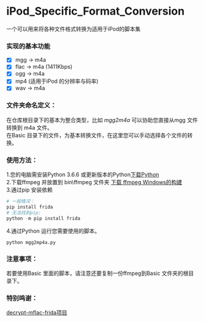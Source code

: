# iPod_Specific_Format_Conversion
一个可以用来将各种文件格式转换为适用于iPod的脚本集    

### 实现的基本功能   
- [x] mgg -> m4a
- [x] flac -> m4a (1411Kbps)
- [x] ogg -> m4a
- [x] mp4 (适用于iPod 的分辨率与码率)
- [x] wav -> m4a

### 文件夹命名定义：  
在仓库根目录下的基本为整合类型，比如 _mgg2m4a_  可以协助您直接从mgg 文件转换到 m4a 文件。   
在Basic 目录下的文件，为基本转换文件，在这里您可以手动选择各个文件的转换。




### 使用方法：  
1.您的电脑需安装Python 3.6.6 或更新版本的Python[下载Python](https://python.org)   
2.下载ffmpeg 并放置到 bin\\ffmpeg 文件夹 [下载 ffmpeg Windows的构建](https://www.gyan.dev/ffmpeg/builds/)     
3.通过pip 安装依赖    
```Python
# 一般情况：
pip install frida
# 无法找到pip:
python -m pip install frida
```
4.通过Python 运行您需要使用的脚本。
```
python mgg2mp4a.py
```

### 注意事项：
若要使用Basic 里面的脚本，请注意还要复制一份ffmpeg到Basic 文件夹的根目录下。  
### 特别鸣谢：
[decrypt-mflac-frida项目](https://github.com/yllhwa/decrypt-mflac-frida)  


